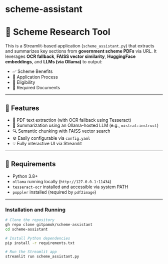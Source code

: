 # scheme-assistant
# 📘 Scheme Research Tool

This is a Streamlit-based application (`scheme_assistant.py`) that extracts and summarizes key sections from **government scheme PDFs** via URL. It leverages **OCR fallback**, **FAISS vector similarity**, **HuggingFace embeddings**, and **LLMs (via Ollama)** to output:

- ✅ Scheme Benefits  
- 📝 Application Process  
- 🎯 Eligibility  
- 📄 Required Documents

---

## 🚀 Features

- 🧾 PDF text extraction (with OCR fallback using Tesseract)
- 🧠 Summarization using an Ollama-hosted LLM (e.g., `mistral:instruct`)
- 🔍 Semantic chunking with FAISS vector search
- ⚙️ Easily configurable via `config.yaml`
- 💡 Fully interactive UI via Streamlit

---

## 🧰 Requirements

- Python 3.8+
- `ollama` running locally (`http://127.0.0.1:11434`)
- `tesseract-ocr` installed and accessible via system PATH
- `poppler` installed (required by `pdf2image`)

---

### Installation and Running

```bash
# Clone the repository
gh repo clone gitpamok/scheme-assistant
cd scheme-assistant

# Install Python dependencies
pip install -r requirements.txt

# Run the Streamlit app
streamlit run scheme_assistant.py


